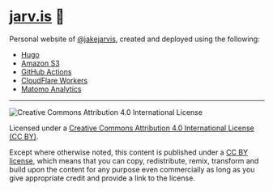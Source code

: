 # [jarv.is](https://jarv.is/) 🐼

Personal website of [@jakejarvis](https://github.com/jakejarvis), created and deployed using the following:

- [Hugo](https://github.com/gohugoio/hugo)
- [Amazon S3](https://aws.amazon.com/)
- [GitHub Actions](https://github.com/jakejarvis/jarv.is/blob/master/.github/workflows/deploy.yml)
- [CloudFlare Workers](https://developers.cloudflare.com/workers/about/)
- [Matomo Analytics](https://matomo.org/)

---

![Creative Commons Attribution 4.0 International License](https://github.com/creativecommons/cc-cert-core/blob/master/images/cc-by-88x31.png "CC BY")

Licensed under a [Creative Commons Attribution 4.0 International License (CC BY)](https://creativecommons.org/licenses/by/4.0/).

Except where otherwise noted, this content is published under a [CC BY license](https://creativecommons.org/licenses/by/4.0/), which means that you can copy, redistribute, remix, transform and build upon the content for any purpose even commercially as long as you give appropriate credit and provide a link to the license.
